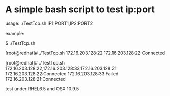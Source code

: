 A simple bash script to test ip:port
===

usage: ./TestTcp.sh IP1:PORT1,IP2:PORT2

example:

$ ./TestTcp.sh

[root@redhat]# ./TestTcp.sh 172.16.203.128:22
172.16.203.128:22:Connected

[root@redhat]# ./TestTcp.sh 172.16.203.128:22,172.16.203.128:33,172.16.203.128:21
172.16.203.128:22:Connected
172.16.203.128:33:Failed
172.16.203.128:21:Connected

test under RHEL6.5 and OSX 10.9.5


